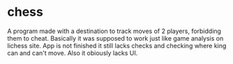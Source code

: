 # chess
A program made with a destination to track moves of 2 players, forbidding them to cheat. Basically it was supposed to work just like game analysis on lichess site. App is not finished it still lacks checks and checking where king can and can't move.
Also it obiously lacks UI.
